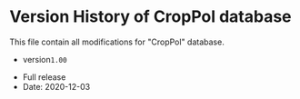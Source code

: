 # Version History of CropPol database

This file contain all modifications for "CropPol" database. 

* version`1.00`  
- Full release  
- Date: 2020-12-03
